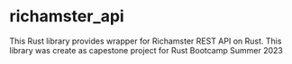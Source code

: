 # richamster_api

This Rust library provides wrapper for Richamster REST API on Rust. This library was create as capestone project for Rust Bootcamp Summer 2023
